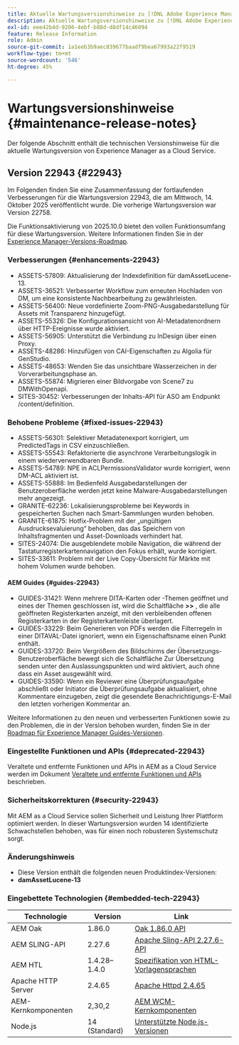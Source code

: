 ```yaml
---
title: Aktuelle Wartungsversionshinweise zu [!DNL Adobe Experience Manager] as a Cloud Service.
description: Aktuelle Wartungsversionshinweise zu [!DNL Adobe Experience Manager] as a Cloud Service.
exl-id: eee42b4d-9206-4ebf-b88d-d8df14c46094
feature: Release Information
role: Admin
source-git-commit: 1a1eeb3b9aec839677baadf9bea67993a22f9519
workflow-type: tm+mt
source-wordcount: '546'
ht-degree: 45%

---
```



# Wartungsversionshinweise {#maintenance-release-notes}

Der folgende Abschnitt enthält die technischen Versionshinweise für die aktuelle Wartungsversion von Experience Manager as a Cloud Service.

## Version 22943 {#22943}

Im Folgenden finden Sie eine Zusammenfassung der fortlaufenden Verbesserungen für die Wartungsversion 22943, die am Mittwoch, 14. Oktober 2025 veröffentlicht wurde. Die vorherige Wartungsversion war Version 22758.

Die Funktionsaktivierung von 2025.10.0 bietet den vollen Funktionsumfang für diese Wartungsversion. Weitere Informationen finden Sie in der [Experience Manager-Versions-Roadmap](https://experienceleague.adobe.com/de/docs/experience-manager-release-information/aem-release-updates/update-releases-roadmap).

### Verbesserungen {#enhancements-22943}

* ASSETS-57809: Aktualisierung der Indexdefinition für damAssetLucene-13.
* ASSETS-36521: Verbesserter Workflow zum erneuten Hochladen von DM, um eine konsistente Nachbearbeitung zu gewährleisten.
* ASSETS-56400: Neue vordefinierte Zoom-PNG-Ausgabedarstellung für Assets mit Transparenz hinzugefügt.
* ASSETS-55326: Die Konfigurationsansicht von AI-Metadatenordnern über HTTP-Ereignisse wurde aktiviert.
* ASSETS-56905: Unterstützt die Verbindung zu InDesign über einen Proxy.
* ASSETS-48286: Hinzufügen von CAI-Eigenschaften zu Algolia für GenStudio.
* ASSETS-48653: Wenden Sie das unsichtbare Wasserzeichen in der Vorverarbeitungsphase an.
* ASSETS-55874: Migrieren einer Bildvorgabe von Scene7 zu DMWithOpenapi.
* SITES-30452: Verbesserungen der Inhalts-API für ASO am Endpunkt /content/definition.

### Behobene Probleme {#fixed-issues-22943}

* ASSETS-56301: Selektiver Metadatenexport korrigiert, um PredictedTags in CSV einzuschließen.
* ASSETS-55543: Refaktorierte die asynchrone Verarbeitungslogik in einem wiederverwendbaren Bundle.
* ASSETS-54789: NPE in ACLPermissionsValidator wurde korrigiert, wenn DM-ACL aktiviert ist.
* ASSETS-55888: Im Bedienfeld Ausgabedarstellungen der Benutzeroberfläche werden jetzt keine Malware-Ausgabedarstellungen mehr angezeigt.
* GRANITE-62236: Lokalisierungsprobleme bei Keywords in gespeicherten Suchen nach Smart-Sammlungen wurden behoben.
* GRANITE-61875: Hotfix-Problem mit der „ungültigen Ausdrucksevaluierung“ behoben, das das Speichern von Inhaltsfragmenten und Asset-Downloads verhindert hat.
* SITES-24074: Die ausgeblendete mobile Navigation, die während der Tastaturregisterkartennavigation den Fokus erhält, wurde korrigiert.
* SITES-33611: Problem mit der Live Copy-Übersicht für Märkte mit hohem Volumen wurde behoben.

#### AEM Guides {#guides-22943}

* GUIDES-31421: Wenn mehrere DITA-Karten oder -Themen geöffnet und eines der Themen geschlossen ist, wird die Schaltfläche **>>** , die alle geöffneten Registerkarten anzeigt, mit den verbleibenden offenen Registerkarten in der Registerkartenleiste überlagert.
* GUIDES-33229: Beim Generieren von PDFs werden die Filterregeln in einer DITAVAL-Datei ignoriert, wenn ein Eigenschaftsname einen Punkt enthält.
* GUIDES-33720: Beim Vergrößern des Bildschirms der Übersetzungs-Benutzeroberfläche bewegt sich die Schaltfläche Zur Übersetzung senden unter den Auslassungspunkten und wird aktiviert, auch ohne dass ein Asset ausgewählt wird.
* GUIDES-33590: Wenn ein Reviewer eine Überprüfungsaufgabe abschließt oder Initiator die Überprüfungsaufgabe aktualisiert, ohne Kommentare einzugeben, zeigt die gesendete Benachrichtigungs-E-Mail den letzten vorherigen Kommentar an.

Weitere Informationen zu den neuen und verbesserten Funktionen sowie zu den Problemen, die in der Version behoben wurden, finden Sie in der [Roadmap für Experience Manager Guides-Versionen](https://experienceleague.adobe.com/de/docs/experience-manager-guides/using/release-info/aem-guides-releases-roadmap).

### Eingestellte Funktionen und APIs {#deprecated-22943}

Veraltete und entfernte Funktionen und APIs in AEM as a Cloud Service werden im Dokument [Veraltete und entfernte Funktionen und APIs](/help/release-notes/deprecated-removed-features.md) beschrieben.

### Sicherheitskorrekturen {#security-22943}

Mit AEM as a Cloud Service sollen Sicherheit und Leistung Ihrer Plattform optimiert werden. In dieser Wartungsversion wurden 14 identifizierte Schwachstellen behoben, was für einen noch robusteren Systemschutz sorgt.

### Änderungshinweis

* Diese Version enthält die folgenden neuen Produktindex-Versionen:
* **damAssetLucene-13**

### Eingebettete Technologien {#embedded-tech-22943}

| Technologie | Version | Link |
|---|---|---|
| AEM Oak | 1.86.0 | [Oak 1.86.0 API](https://www.javadoc.io/doc/org.apache.jackrabbit/oak-api/1.86/index.html) |
| AEM SLING-API | 2.27.6 | [Apache Sling-API 2.27.6-API](https://www.javadoc.io/doc/org.apache.sling/org.apache.sling.api/latest/index.html) |
| AEM HTL | 1.4.28–1.4.0 | [Spezifikation von HTML-Vorlagensprachen](https://github.com/adobe/htl-spec) |
| Apache HTTP Server | 2.4.65 | [Apache Httpd 2.4.65](https://apache.googlesource.com/httpd/+/refs/tags/2.4.65/CHANGES) |
| AEM-Kernkomponenten | 2,30,2 | [AEM WCM-Kernkomponenten](https://github.com/adobe/aem-core-wcm-components) |
| Node.js | 14 (Standard) | [Unterstützte Node.js-Versionen](https://experienceleague.adobe.com/de/docs/experience-manager-cloud-service/content/implementing/developing/developing-with-front-end-pipelines#node-versions) |
